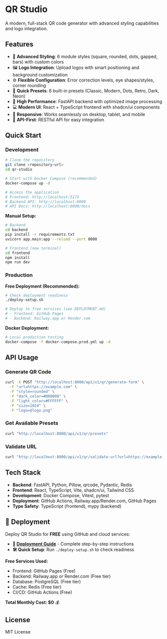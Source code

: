 # QR Studio

A modern, full-stack QR code generator with advanced styling capabilities and logo integration.

## Features

- 🎨 **Advanced Styling**: 6 module styles (square, rounded, dots, gapped, bars) with custom colors
- 🖼️ **Logo Integration**: Upload logos with smart positioning and background customization
- ⚙️ **Flexible Configuration**: Error correction levels, eye shapes/styles, corner rounding
- 🎯 **Quick Presets**: 6 built-in presets (Classic, Modern, Dots, Retro, Dark, Neon)
- 🚀 **High Performance**: FastAPI backend with optimized image processing
- 💻 **Modern UI**: React + TypeScript frontend with shadcn/ui components
- 📱 **Responsive**: Works seamlessly on desktop, tablet, and mobile
- 🔗 **API-First**: RESTful API for easy integration

## Quick Start

### Development

```bash
# Clone the repository
git clone <repository-url>
cd qr-studio

# Start with Docker Compose (recommended)
docker-compose up -d

# Access the application
# Frontend: http://localhost:5173
# Backend API: http://localhost:8000
# API Docs: http://localhost:8000/docs
```

**Manual Setup:**

```bash
# Backend
cd backend
pip install -r requirements.txt
uvicorn app.main:app --reload --port 8000

# Frontend (new terminal)
cd frontend
npm install
npm run dev
```

### Production

**Free Deployment (Recommended):**

```bash
# Check deployment readiness
./deploy-setup.sh

# Deploy to free services (see DEPLOYMENT.md)
# - Frontend: GitHub Pages
# - Backend: Railway.app or Render.com
```

**Docker Deployment:**

```bash
# Local production testing
docker-compose -f docker-compose.prod.yml up -d
```

## API Usage

### Generate QR Code

```bash
curl -X POST "http://localhost:8000/api/v1/qr/generate-form" \
  -F "url=https://example.com" \
  -F "style=rounded" \
  -F "dark_color=#000000" \
  -F "light_color=#FFFFFF" \
  -F "size=1024" \
  -F "logo=@logo.png"
```

### Get Available Presets

```bash
curl "http://localhost:8000/api/v1/qr/presets"
```

### Validate URL

```bash
curl "http://localhost:8000/api/v1/qr/validate-url?url=https://example.com"
```

## Tech Stack

- **Backend**: FastAPI, Python, Pillow, qrcode, Pydantic, Redis
- **Frontend**: React, TypeScript, Vite, shadcn/ui, Tailwind CSS
- **Development**: Docker Compose, Vitest, pytest
- **Deployment**: GitHub Actions, Railway.app/Render.com, GitHub Pages
- **Type Safety**: TypeScript (frontend), mypy (backend)

## 🚀 Deployment

Deploy QR Studio for **FREE** using GitHub and cloud services:

- **📖 [Deployment Guide](DEPLOYMENT.md)** - Complete step-by-step instructions
- **🛠️ Quick Setup**: Run `./deploy-setup.sh` to check readiness

**Free Services Used:**

- Frontend: GitHub Pages (Free)
- Backend: Railway.app or Render.com (Free tier)
- Database: PostgreSQL (Free tier)
- Cache: Redis (Free tier)
- CI/CD: GitHub Actions (Free)

**Total Monthly Cost: $0** 💰

## License

MIT License
